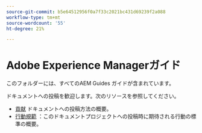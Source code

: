 ```yaml
---
source-git-commit: b5e64512956f0a7f33c2021bc431d69239f2a088
workflow-type: tm+mt
source-wordcount: '55'
ht-degree: 21%

---
```

# Adobe Experience Managerガイド

このフォルダーには、すべてのAEM Guides ガイドが含まれています。

ドキュメントへの投稿を歓迎します。次のリソースを参照してください。

* [貢献](contributing.md) ドキュメントへの投稿方法の概要。
* [行動規範](code-of-conduct.md) ：このドキュメントプロジェクトへの投稿時に期待される行動の標準の概要。
